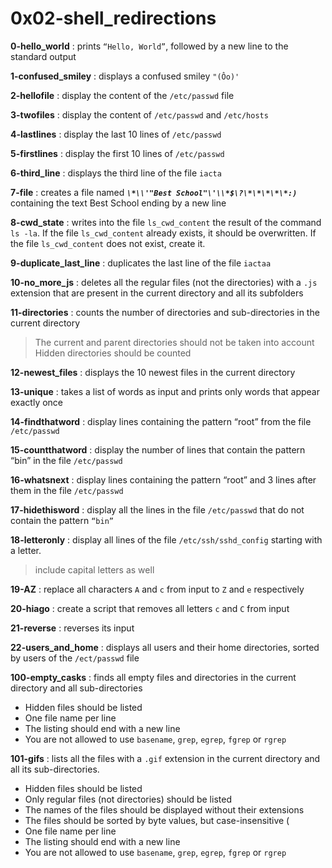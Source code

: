 # 0x02-shell_redirections

**0-hello_world** : prints `“Hello, World”`, followed by a new line to the standard output

**1-confused_smiley** : displays a confused smiley `"(Ôo)'`

**2-hellofile** : display the content of the `/etc/passwd` file

**3-twofiles** : display the content of `/etc/passwd` and `/etc/hosts`

**4-lastlines** : display the last 10 lines of `/etc/passwd`

**5-firstlines** : display the first 10 lines of `/etc/passwd`

**6-third_line** : displays the third line of the file `iacta`

**7-file** : creates a file named ***`\*\\'"Best School"\'\\*$\?\*\*\*\*\*:)`*** containing the text Best School ending by a new line

**8-cwd_state** :  writes into the file `ls_cwd_content` the result of the command `ls -la`. If the file `ls_cwd_content` already exists, it should be overwritten. If the file `ls_cwd_content` does not exist, create it.

**9-duplicate_last_line** : duplicates the last line of the file `iactaa`

**10-no_more_js** : deletes all the regular files (not the directories) with a `.js` extension that are present in the current directory and all its subfolders

**11-directories** : counts the number of directories and sub-directories in the current directory
>The current and parent directories should not be taken into account
>Hidden directories should be counted

**12-newest_files** : displays the 10 newest files in the current directory

**13-unique** : takes a list of words as input and prints only words that appear exactly once

**14-findthatword** : display lines containing the pattern “root” from the file `/etc/passwd`

**15-countthatword** : display the number of lines that contain the pattern “bin” in the file `/etc/passwd`

**16-whatsnext** : display lines containing the pattern “root” and 3 lines after them in the file `/etc/passwd`

**17-hidethisword** : display all the lines in the file `/etc/passwd` that do not contain the pattern `“bin”`

**18-letteronly** : display all lines of the file `/etc/ssh/sshd_config` starting with a letter.

>include capital letters as well

**19-AZ** : replace all characters `A` and `c` from input to `Z` and `e` respectively

**20-hiago** : create a script that removes all letters `c` and `C` from input

**21-reverse** : reverses its input

**22-users_and_home** : displays all users and their home directories, sorted by users of the `/ect/passwd` file

**100-empty_casks** :  finds all empty files and directories in the current directory and all sub-directories
-   Hidden files should be listed
-   One file name per line  
-   The listing should end with a new line
-   You are not allowed to use  `basename`,  `grep`,  `egrep`,  `fgrep`  or  `rgrep`

**101-gifs** : lists all the files with a  `.gif`  extension in the current directory and all its sub-directories.
-   Hidden files should be listed
-   Only regular files (not directories) should be listed
-   The names of the files should be displayed without their extensions
-   The files should be sorted by byte values, but case-insensitive (
-   One file name per line
-   The listing should end with a new line
-   You are not allowed to use  `basename`,  `grep`,  `egrep`,  `fgrep`  or  `rgrep`
